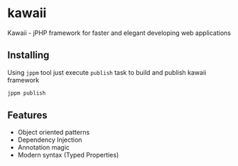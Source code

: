 # kawaii
Kawaii - jPHP framework for faster and elegant developing web applications

## Installing

Using ``jppm`` tool just execute ``publish`` task to build and publish kawaii framework

```bash
jppm publish
```

## Features

* Object oriented patterns
* Dependency Injection
* Annotation magic
* Modern syntax (Typed Properties)
